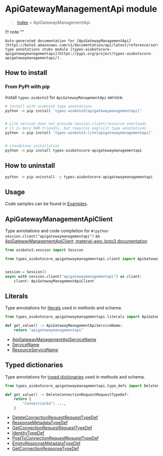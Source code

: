 # ApiGatewayManagementApi module

> [Index](../README.md) > ApiGatewayManagementApi


!!! note ""

    Auto-generated documentation for [ApiGatewayManagementApi](https://boto3.amazonaws.com/v1/documentation/api/latest/reference/services/apigatewaymanagementapi.html#ApiGatewayManagementApi)
    type annotations stubs module [types-aiobotocore-apigatewaymanagementapi](https://pypi.org/project/types-aiobotocore-apigatewaymanagementapi/).

## How to install



### From PyPI with pip

Install `types-aioboto3` for `ApiGatewayManagementApi` service.

```bash
# install with aioboto3 type annotations
python -m pip install 'types-aioboto3[apigatewaymanagementapi]'


# Lite version does not provide session.client/resource overloads
# it is more RAM-friendly, but requires explicit type annotations
python -m pip install 'types-aioboto3-lite[apigatewaymanagementapi]'


# standalone installation
python -m pip install types-aiobotocore-apigatewaymanagementapi
```



## How to uninstall

```bash
python -m pip uninstall -y types-aiobotocore-apigatewaymanagementapi
```

## Usage

Code samples can be found in [Examples](./usage.md).

## ApiGatewayManagementApiClient

Type annotations and code completion for  `#!python session.client("apigatewaymanagementapi")` as [ApiGatewayManagementApiClient](./client.md)
[:material-aws: boto3 documentation](https://boto3.amazonaws.com/v1/documentation/api/latest/reference/services/apigatewaymanagementapi.html#ApiGatewayManagementApi.Client)

```python title="Usage example"
from aioboto3.session import Session

from types_aiobotocore_apigatewaymanagementapi.client import ApiGatewayManagementApiClient


session = Session()
async with session.client("apigatewaymanagementapi") as client:
    client: ApiGatewayManagementApiClient
```








## Literals

Type annotations for [literals](./literals.md) used in methods and schema.

```python title="Usage example"
from types_aiobotocore_apigatewaymanagementapi.literals import ApiGatewayManagementApiServiceName

def get_value() -> ApiGatewayManagementApiServiceName:
    return "apigatewaymanagementapi"
```

- [ApiGatewayManagementApiServiceName](./literals.md#apigatewaymanagementapiservicename)
- [ServiceName](./literals.md#servicename)
- [ResourceServiceName](./literals.md#resourceservicename)




## Typed dictionaries

Type annotations for [typed dictionaries](./type_defs.md) used in methods and schema.

```python title="Usage example"
from types_aiobotocore_apigatewaymanagementapi.type_defs import DeleteConnectionRequestRequestTypeDef

def get_value() -> DeleteConnectionRequestRequestTypeDef:
    return {
        "ConnectionId": ...,
    }
```

- [DeleteConnectionRequestRequestTypeDef](./type_defs.md#deleteconnectionrequestrequesttypedef)
- [ResponseMetadataTypeDef](./type_defs.md#responsemetadatatypedef)
- [GetConnectionRequestRequestTypeDef](./type_defs.md#getconnectionrequestrequesttypedef)
- [IdentityTypeDef](./type_defs.md#identitytypedef)
- [PostToConnectionRequestRequestTypeDef](./type_defs.md#posttoconnectionrequestrequesttypedef)
- [EmptyResponseMetadataTypeDef](./type_defs.md#emptyresponsemetadatatypedef)
- [GetConnectionResponseTypeDef](./type_defs.md#getconnectionresponsetypedef)

